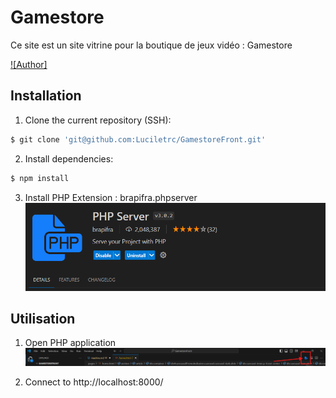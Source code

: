 # Gamestore
Ce site est un site vitrine pour la boutique de jeux vidéo : Gamestore

[![Author]](https://github.com/luciletrc)

## Installation

1. Clone the current repository (SSH):
```bash
$ git clone 'git@github.com:Luciletrc/GamestoreFront.git'
```

2. Install dependencies:
```bash
$ npm install
```

3. Install PHP Extension : brapifra.phpserver
![Application view](./images/phpserver.png "Application PHP Server")

## Utilisation

1. Open PHP application
![Application view](./images/openphp.png "Application PHP Server")

2. Connect to http://localhost:8000/
